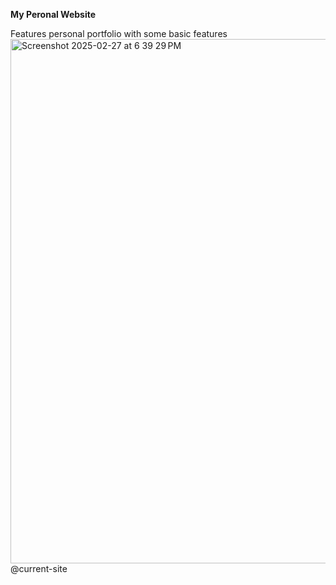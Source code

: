 **My Peronal Website**

Features personal portfolio with some basic features 
<img width="839" alt="Screenshot 2025-02-27 at 6 39 29 PM" src="https://github.com/user-attachments/assets/66081c23-2fd9-4ad9-90ba-3d4bc50d2bff" />
@current-site
